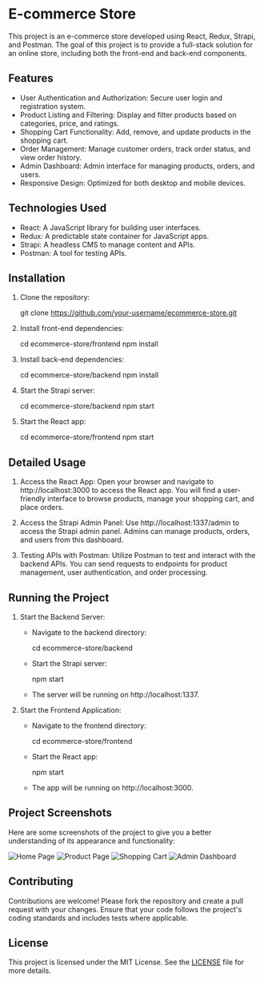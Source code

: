 # E-commerce Store

This project is an e-commerce store developed using React, Redux, Strapi, and Postman. The goal of this project is to provide a full-stack solution for an online store, including both the front-end and back-end components.

## Features

- User Authentication and Authorization: Secure user login and registration system.
- Product Listing and Filtering: Display and filter products based on categories, price, and ratings.
- Shopping Cart Functionality: Add, remove, and update products in the shopping cart.
- Order Management: Manage customer orders, track order status, and view order history.
- Admin Dashboard: Admin interface for managing products, orders, and users.
- Responsive Design: Optimized for both desktop and mobile devices.

## Technologies Used

- React: A JavaScript library for building user interfaces.
- Redux: A predictable state container for JavaScript apps.
- Strapi: A headless CMS to manage content and APIs.
- Postman: A tool for testing APIs.

## Installation

1. Clone the repository:
  
   git clone https://github.com/your-username/ecommerce-store.git
   
2. Install front-end dependencies:
  
   cd ecommerce-store/frontend
   npm install
   
3. Install back-end dependencies:
  
   cd ecommerce-store/backend
   npm install
   
4. Start the Strapi server:
  
   cd ecommerce-store/backend
   npm start
   
5. Start the React app:
  
   cd ecommerce-store/frontend
   npm start
   
## Detailed Usage

1. Access the React App: 
   Open your browser and navigate to http://localhost:3000 to access the React app. You will find a user-friendly interface to browse products, manage your shopping cart, and place orders.

2. Access the Strapi Admin Panel: 
   Use http://localhost:1337/admin to access the Strapi admin panel. Admins can manage products, orders, and users from this dashboard.

3. Testing APIs with Postman: 
   Utilize Postman to test and interact with the backend APIs. You can send requests to endpoints for product management, user authentication, and order processing.

## Running the Project

1. Start the Backend Server:
   - Navigate to the backend directory:
    
     cd ecommerce-store/backend
     
   - Start the Strapi server:
    
     npm start
     
   - The server will be running on http://localhost:1337.

2. Start the Frontend Application:
   - Navigate to the frontend directory:
    
     cd ecommerce-store/frontend
     
   - Start the React app:
    
     npm start
     
   - The app will be running on http://localhost:3000.

## Project Screenshots

Here are some screenshots of the project to give you a better understanding of its appearance and functionality:

![Home Page](e0a34e73ece3b109ef6a5267cfe5329ca4c6cfc50cf6fb6f445eeab75d0ed52001c538d3cbe10fddb04dcbad01132a425dbfecfc7a793ace0087783469e09e47ef91814f1fe2dea45bc21804cb42fafd1826c47409d1943ebd71754ec2eae2cbc177cf9a97281fc580bcf9895944e5c8fa9b0593ecf6941a8a9cff6e342bdd9b)
![Product Page](link-to-product-page-image)
![Shopping Cart](link-to-shopping-cart-image)
![Admin Dashboard](link-to-admin-dashboard-image)

## Contributing

Contributions are welcome! Please fork the repository and create a pull request with your changes. Ensure that your code follows the project's coding standards and includes tests where applicable.

## License

This project is licensed under the MIT License. See the [LICENSE](LICENSE) file for more details.